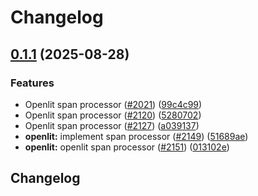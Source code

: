 # Changelog

## [0.1.1](https://github.com/Arize-ai/openinference/compare/python-openinference-instrumentation-openlit-v0.1.0...python-openinference-instrumentation-openlit-v0.1.1) (2025-08-28)


### Features

* Openlit span processor ([#2021](https://github.com/Arize-ai/openinference/issues/2021)) ([99c4c99](https://github.com/Arize-ai/openinference/commit/99c4c994b42486192bf07699ea6b75c3bd29efa1))
* Openlit span processor ([#2120](https://github.com/Arize-ai/openinference/issues/2120)) ([5280702](https://github.com/Arize-ai/openinference/commit/5280702ac7df30575eeb4bac416411f43c43ad8b))
* Openlit span processor ([#2127](https://github.com/Arize-ai/openinference/issues/2127)) ([a039137](https://github.com/Arize-ai/openinference/commit/a039137c99f4162963fab37359df04763310e001))
* **openlit:** implement span processor ([#2149](https://github.com/Arize-ai/openinference/issues/2149)) ([51689ae](https://github.com/Arize-ai/openinference/commit/51689aea3c41b513b22dcf3513389e91ec4c8f1e))
* **openlit:** openlit span processor ([#2151](https://github.com/Arize-ai/openinference/issues/2151)) ([013102e](https://github.com/Arize-ai/openinference/commit/013102e586ab0f8e441c6caec02c5b4c48bd5643))

## Changelog
